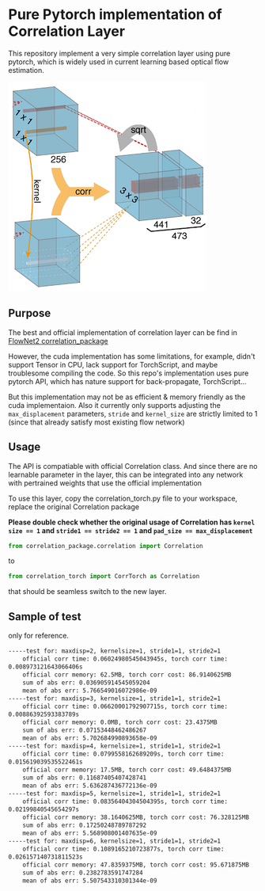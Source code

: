 # Pure Pytorch implementation of Correlation Layer

This repository implement a very simple correlation layer using 
pure pytorch, which is widely used in current learning based
optical flow estimation.

![correlation layer](./corr.png)

## Purpose

The best and official implementation of correlation layer
can be find in [FlowNet2 correlation_package](https://github.com/NVIDIA/flownet2-pytorch/tree/master/networks/correlation_package)

However, the cuda implementation has some limitations, 
for example, didn't support Tensor in CPU, 
lack support for TorchScript, and maybe troublesome compiling the code.
So this repo's implementation uses pure pytorch API, 
which has nature support for back-propagate, TorchScript...

But this implementation may not be as efficient & memory friendly as the cuda implementaion.
Also it currently only supports adjusting the `max_displacement` parameters, 
`stride` and `kernel_size` are strictly limited to 1 (since that already
satisfy most existing flow network)

## Usage

The API is compatiable with official Correlation class. And since there are no
learnable parameter in the layer, this can be integrated into
any network with pertrained weights that use the official implementation  

To use this layer, copy the correlation_torch.py file to your workspace, 
replace the original Correlation package

**Please double check whether the original usage of Correlation has `kernel size == 1`
and `stride1 == stride2 == 1` and `pad_size == max_displacement`**
```python
from correlation_package.correlation import Correlation
```
to
```python
from correlation_torch import CorrTorch as Correlation
```
that should be seamless switch to the new layer. 


## Sample of test
only for reference. 
```
-----test for: maxdisp=2, kernelsize=1, stride1=1, stride2=1
	official corr time: 0.06024980545043945s, torch corr time: 0.008973121643066406s
	official corr memory: 62.5MB, torch corr cost: 86.9140625MB
	sum of abs err: 0.036905914545059204
	mean of abs err: 5.766549016072986e-09
-----test for: maxdisp=3, kernelsize=1, stride1=1, stride2=1
	official corr time: 0.06620001792907715s, torch corr time: 0.00886392593383789s
	official corr memory: 0.0MB, torch corr cost: 23.4375MB
	sum of abs err: 0.07153448462486267
	mean of abs err: 5.702684990893658e-09
-----test for: maxdisp=4, kernelsize=1, stride1=1, stride2=1
	official corr time: 0.0799558162689209s, torch corr time: 0.015619039535522461s
	official corr memory: 17.5MB, torch corr cost: 49.6484375MB
	sum of abs err: 0.11687405407428741
	mean of abs err: 5.636287436772136e-09
-----test for: maxdisp=5, kernelsize=1, stride1=1, stride2=1
	official corr time: 0.08356404304504395s, torch corr time: 0.02199840545654297s
	official corr memory: 38.1640625MB, torch corr cost: 76.328125MB
	sum of abs err: 0.17250248789787292
	mean of abs err: 5.568908001407635e-09
-----test for: maxdisp=6, kernelsize=1, stride1=1, stride2=1
	official corr time: 0.1089165210723877s, torch corr time: 0.026157140731811523s
	official corr memory: 47.8359375MB, torch corr cost: 95.671875MB
	sum of abs err: 0.2382783591747284
	mean of abs err: 5.507543310301344e-09
```
